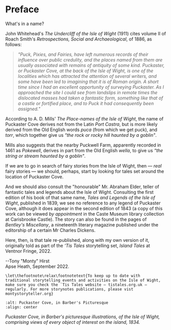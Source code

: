 # Preface

What's in a name?

John Whitehead's *The Undercliff of the Isle of Wight* (1911) cites volume II of Roach Smith's *Retrospections, Social and Archaeological*, of 1886, as follows:

> *"Puck, Pixies, and Fairies, have left numerous records of their influence over public credulity, and the places named from them are usually associated with remains of antiquity of some kind. Puckaster, or Puckaster Cove, at the back of the Isle of Wight, is one of the localities which has attracted the attention of several writers, and some have been led to imagining that it is of Roman origin. A short time since I had an excellent opportunity of surveying Puckaster. As I approached the site I could see from landslips in remote times the dislocated masses had taken a fantastic form, something like that of a castle or fortified place, and to Puck it had
consequently been assigned."*

According to A. D. Mills' *The Place-names of the Isle of Wight*, the name of Puckaster Cove derives not from the Latin *Port Castra*, but is more likely derived from the Old English words *puca* (from which we get puck), and *torr*, which together give us *“the rock or rocky hill haunted by a goblin"*.

Mills also suggests that the nearby Puckwell Farm, apparently recorded in 1461 as *Pokewell*, derives in part from the Old English *wella*, to give us *“the string or stream haunted by a goblin"*.

If we are to go in search of fairy stories from the Isle of Wight, then — *real* fairy stories — we should, perhaps, start by looking for tales set around the location of Puckaster Cove.

And we should also consult the "honourable" Mr. Abraham Elder, teller of fantastic tales and legends about the Isle of Wight. Consulting the first edition of his book of that same name, *Tales and Legends of the Isle of Wight*, published in 1839, we see no reference to any legend of Puckaster Cove, although it does appear in the second edition of 1843 (a copy of this work can be viewed *by appointment* in the Caste Museum library collection at Carisbrooke Castle). The story can also be found in the pages of *Bentley's Miscellany*, a nineteenth literary magazine published under the editorship of a certain Mr Charles Dickens.

Here, then, is that tale re-published, along with my own version of it, originally told as part of the *‘Tis Tales* storytelling set, *Island Tales* at Ventnor Fringe, 2022.

--Tony "Monty" Hirst  
Apse Heath, September 2022.


```{raw} latex
\let\thefootnote\relax\footnotetext{To keep up to date with traditional storytelling events and activities on the Isle of Wight, make sure you check the `Tis Tales website — tistales.org.uk — regularly. For more storynotes publications, please vist montystoryteller.org}
```

```{image} images/barberspicturesq00barbiala_0191.jpg
:alt: Puckaster Cove, in Barber's Picturesque
:align: center
```

*Puckaster Cove, in Barber's picturesque illustrations, of the Isle of Wight, comprising views of every object of interest on the island, 1834.*